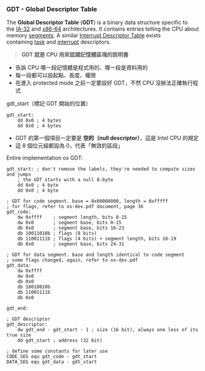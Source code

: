 ### GDT - Global Descriptor Table

The **Global Descriptor Table** (**GDT**) is a binary data structure specific to the [IA-32](https://wiki.osdev.org/IA32_Architecture_Family "IA32 Architecture Family") and [x86-64](https://wiki.osdev.org/X86-64 "X86-64") architectures. It contains entries telling the CPU about memory [segments](https://wiki.osdev.org/Segmentation "Segmentation"). A similar [Interrupt Descriptor Table](https://wiki.osdev.org/Interrupt_Descriptor_Table "Interrupt Descriptor Table") exists containing [task](https://wiki.osdev.org/Task "Task") and [interrupt](https://wiki.osdev.org/Interrupts "Interrupts") descriptors.

> **GDT 就是 CPU 用來認識記憶體區塊的說明書**
- 告訴 CPU 哪一段記憶體是程式用的、哪一段是資料用的
- 每一段都可以設起點、長度、權限
- 在進入 protected mode 之前一定要設好 GDT，不然 CPU 沒辦法正確執行程式

gdt_start（標記 GDT 開始的位置）
```
gdt_start:
	dd 0x0 ; 4 bytes
	dd 0x0 ; 4 bytes
```
- GDT 的第一個項目一定要是 **空的（null descriptor）**，這是 Intel CPU 的規定
- 這 8 個位元組都設為 0，代表「無效的區段」


Entire implementation os GDT:
```
gdt_start: ; don't remove the labels, they're needed to compute sizes and jumps
    ; the GDT starts with a null 8-byte
    dd 0x0 ; 4 byte
    dd 0x0 ; 4 byte

; GDT for code segment. base = 0x00000000, length = 0xfffff
; for flags, refer to os-dev.pdf document, page 36
gdt_code: 
    dw 0xffff    ; segment length, bits 0-15
    dw 0x0       ; segment base, bits 0-15
    db 0x0       ; segment base, bits 16-23
    db 10011010b ; flags (8 bits)
    db 11001111b ; flags (4 bits) + segment length, bits 16-19
    db 0x0       ; segment base, bits 24-31

; GDT for data segment. base and length identical to code segment
; some flags changed, again, refer to os-dev.pdf
gdt_data:
    dw 0xffff
    dw 0x0
    db 0x0
    db 10010010b
    db 11001111b
    db 0x0

gdt_end:

; GDT descriptor
gdt_descriptor:
    dw gdt_end - gdt_start - 1 ; size (16 bit), always one less of its true size
    dd gdt_start ; address (32 bit)

; define some constants for later use
CODE_SEG equ gdt_code - gdt_start
DATA_SEG equ gdt_data - gdt_start
```